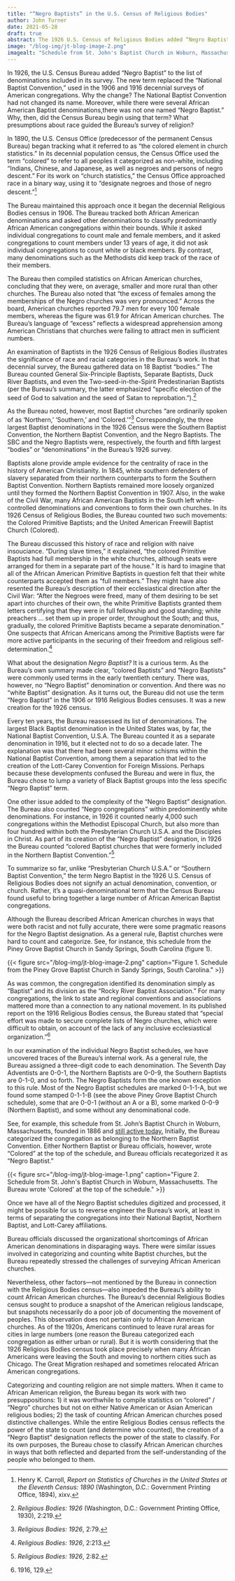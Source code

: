 ```yaml
---
title: "“Negro Baptists” in the U.S. Census of Religious Bodies"
author: John Turner 
date: 2021-05-28
draft: true
abstract: The 1926 U.S. Census of Religious Bodies added “Negro Baptist” to the denomination list it used, despite it not being a name used by any African American Baptist congregation. Here we explore why this categorization was used.
image: "/blog-img/jt-blog-image-2.png"
imagealt: "Schedule from St. John's Baptist Church in Woburn, Massachusetts. The Bureau wrote 'Colored' at the top of the schedule."
---
```


In 1926, the U.S. Census Bureau added “Negro Baptist” to the list of denominations included in its survey. The new term replaced the “National Baptist Convention,” used in the 1906 and 1916 decennial surveys of American congregations. Why the change? The National Baptist Convention had not changed its name. Moreover, while there were several African American Baptist denominations,there was not one named “Negro Baptist.” Why, then, did the Census Bureau begin using that term? What presumptions about race guided the Bureau’s survey of religion?

In 1890, the U.S. Census Office (predecessor of the permanent Census Bureau) began tracking what it referred to as “the colored element in church statistics.” In its decennial population census, the Census Office used the term “colored” to refer to all peoples it categorized as non-white, including “Indians, Chinese, and Japanese, as well as negroes and persons of negro descent.” For its work on “church statistics,” the Census Office approached race in a binary way, using it to “designate negroes and those of negro descent.”[^1]

The Bureau maintained this approach once it began the decennial Religious Bodies census in 1906. The Bureau tracked both African American denominations and asked other denominations to classify predominantly African American congregations within their bounds. While it asked individual congregations to count male and female members, and it asked congregations to count members under 13 years of age, it did not ask individual congregations to count white or black members. By contrast, many denominations such as the Methodists did keep track of the race of their members.

The Bureau then compiled statistics on African American churches, concluding that they were, on average, smaller and more rural than other churches. The Bureau also noted that “the excess of females among the memberships of the Negro churches was very pronounced.” Across the board, American churches reported 79.7 men for every 100 female members, whereas the figure was 61.9 for African American churches. The Bureau’s language of “excess” reflects a widespread apprehension among American Christians that churches were failing to attract men in sufficient numbers. 

An examination of Baptists in the 1926 Census of Religious Bodies illustrates the significance of race and racial categories in the Bureau’s work. In that decennial survey, the Bureau gathered data on 18 Baptist “bodies.” The Bureau counted General Six-Principle Baptists, Separate Baptists, Duck River Baptists, and even the Two-seed-in-the-Spirit Predestinarian Baptists (per the Bureau’s summary, the latter emphasized “specific election of the seed of God to salvation and the seed of Satan to reprobation.”).[^2]

As the Bureau noted, however, most Baptist churches “are ordinarily spoken of as ‘Northern,’ ‘Southern,’ and ‘Colored.’”[^3] Correspondingly, the three largest Baptist denominations in the 1926 Census were the Southern Baptist Convention, the Northern Baptist Convention, and the Negro Baptists. The SBC and the Negro Baptists were, respectively, the fourth and fifth largest “bodies” or “denominations” in the Bureau’s 1926 survey. 

Baptists alone provide ample evidence for the centrality of race in the history of American Christianity. In 1845, white southern defenders of slavery separated from their northern counterparts to form the Southern Baptist Convention. Northern Baptists remained more loosely organized until they formed the Northern Baptist Convention in 1907. Also, in the wake of the Civil War, many African American Baptists in the South left white-controlled denominations and conventions to form their own churches. In its 1926 Census of Religious Bodies, the Bureau counted two such movements: the Colored Primitive Baptists; and the United American Freewill Baptist Church (Colored). 

The Bureau discussed this history of race and religion with naive insouciance. “During slave times,” it explained, “the colored Primitive Baptists had full membership in the white churches, although seats were arranged for them in a separate part of the house.” It is hard to imagine that all of the African American Primitive Baptists in question felt that their white counterparts accepted them as “full members.” They might have also resented the Bureau’s description of their ecclesiastical direction after the Civil War: “After the Negroes were freed, many of them desiring to be set apart into churches of their own, the white Primitive Baptists granted them letters certifying that they were in full fellowship and good standing; white preachers … set them up in proper order, throughout the South; and thus, gradually, the colored Primitive Baptists became a separate denomination.” One suspects that African Americans among the Primitive Baptists were far more active participants in the securing of their freedom and religious self-determination.[^4] 

What about the designation *Negro Baptist?* It is a curious term. As the Bureau’s own summary made clear, “colored Baptists” and “Negro Baptists” were commonly used terms in the early twentieth century. There was, however, no “Negro Baptist” denomination or convention. And there was no “white Baptist” designation. As it turns out, the Bureau did not use the term “Negro Baptist” in the 1906 or 1916 Religious Bodies censuses. It was a new creation for the 1926 census.

Every ten years, the Bureau reassessed its list of denominations. The largest Black Baptist denomination in the United States was, by far, the National Baptist Convention, U.S.A. The Bureau counted it as a separate denomination in 1916, but it elected not to do so a decade later. The explanation was that there had been several minor schisms within the National Baptist Convention, among them a separation that led to the creation of the Lott-Carey Convention for Foreign Missions. Perhaps because these developments confused the Bureau and were in flux, the Bureau chose to lump a variety of Black Baptist groups into the less specific “Negro Baptist” term.
 
One other issue added to the complexity of the “Negro Baptist” designation. The Bureau also counted “Negro congregations” within predominently white denominations. For instance, in 1926 it counted nearly 4,000 such congregations within the Methodist Episcopal Church, but also more than four hundred within both the Presbyterian Church U.S.A. and the Disciples in Christ. As part of its creation of the “Negro Baptist” designation, in 1926 the Bureau counted “colored Baptist churches that were formerly included in the Northern Baptist Convention.”[^5] 

To summarize so far, unlike “Presbyterian Church U.S.A.” or “Southern Baptist Convention,” the term Negro Baptist in the 1926 U.S. Census of Religious Bodies does not signify an actual denomination, convention, or church. Rather, it’s a quasi-denominational term that the Census Bureau found useful to bring together a large number of African American Baptist congregations. 

Although the Bureau described African American churches in ways that were both racist and not fully accurate, there were some pragmatic reasons for the Negro Baptist designation. As a general rule, Baptist churches were hard to count and categorize. See, for instance, this schedule from the Piney Grove Baptist Church in Sandy Springs, South Carolina (figure 1). 

{{< figure src="/blog-img/jt-blog-image-2.png" caption="Figure 1. Schedule from the Piney Grove Baptist Church in Sandy Springs, South Carolina." >}}

As was common, the congregation identified its denomination simply as “Baptist” and its division as the “Rocky River Baptist Association.” For many congregations, the link to state and regional conventions and associations mattered more than a connection to any national movement. In its published report on the 1916 Religious Bodies census, the Bureau stated that “special effort was made to secure complete lists of Negro churches, which were difficult to obtain, on account of the lack of any inclusive ecclesiastical organization.”[^6]

In our examination of the individual Negro Baptist schedules, we have uncovered traces of the Bureau’s internal work. As a general rule, the Bureau assigned a three-digit code to each denomination. The Seventh Day Adventists are 0-0-1, the Northern Baptists are 0-0-9, the Southern Baptists are 0-1-0, and so forth. The Negro Baptists form the one known exception to this rule. Most of the Negro Baptist schedules are marked 0-1-1-A, but we found some stamped 0-1-1-B (see the above Piney Grove Baptist Church schedule), some that are 0-0-1 (without an A or a B), some marked 0-0-9 (Northern Baptist), and some without any denominational code. 

See, for example, this schedule from St. John’s Baptist Church in Woburn, Massachusetts, founded in 1886 and [still active today.](https://sjbc.info/church-history/)  Initially, the Bureau categorized the congregation as belonging to the Northern Baptist Convention. Either Northern Baptist or Bureau officials, however, wrote “Colored” at the top of the schedule, and Bureau officials recategorized it as “Negro Baptist.”

{{< figure src="/blog-img/jt-blog-image-1.png" caption="Figure 2. Schedule from St. John's Baptist Church in Woburn, Massachusetts. The Bureau wrote 'Colored' at the top of the schedule." >}}

Once we have all of the Negro Baptist schedules digitized and processed, it might be possible for us to reverse engineer the Bureau’s work, at least in terms of separating the congregations into their National Baptist, Northern Baptist, and Lott-Carey affiliations. 

Bureau officials discussed the organizational shortcomings of African American denominations in disparaging ways. There were similar issues involved in categorizing and counting white Baptist churches, but the Bureau repeatedly stressed the challenges of surveying African American churches. 

Nevertheless, other factors—not mentioned by the Bureau in connection with the Religious Bodies census—also impeded the Bureau’s ability to count African American churches. The Bureau’s decennial Religious Bodies census sought to produce a snapshot of the American religious landscape, but snapshots necessarily do a poor job of documenting the movement of peoples. This observation does not pertain only to African American churches. As of the 1920s, Americans continued to leave rural areas for cities in large numbers (one reason the Bureau categorized each congregation as either urban or rural). But it is worth considering that the 1926 Religious Bodies census took place precisely when many African Americans were leaving the South and moving to northern cities such as Chicago. The Great Migration reshaped and sometimes relocated African American congregations. 

Categorizing and counting religion are not simple matters. When it came to African American religion, the Bureau began its work with two presuppositions: 1) it was worthwhile to compile statistics on “colored” / “Negro” churches but not on either Native American or Asian American religious bodies; 2) the task of counting African American churches posed distinctive challenges.  While the entire Religious Bodies census reflects the power of the state to count (and determine who counted), the creation of a “Negro Baptist” designation reflects the power of the state to classify. For its own purposes, the Bureau chose to classify African American churches in ways that both reflected and departed from the self-understanding of the people who belonged to them. 

[^1]: Henry K. Carroll, *Report on Statistics of Churches in the United States at the Eleventh Census: 1890* (Washington, D.C.: Government Printing Office, 1894), xixv.

[^2]: *Religious Bodies: 1926* (Washington, D.C.: Government Printing Office, 1930), 2:219.

[^3]: *Religious Bodies: 1926*, 2:79.

[^4]: *Religious Bodies: 1926*, 2:213.

[^5]: *Religious Bodies: 1926*, 2:82.

[^6]: 1916, 129.
